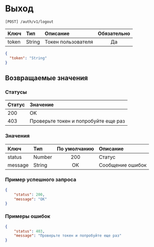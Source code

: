 # Выход

`[POST] /auth/v1/logout`

| Ключ     | Тип      | Описание                             | Обязательно
| :---     | :---     | :---                                 | :---:       
| token    | String   | Токен пользователя                   | Да

```json
{
  "token": "String"
}
```

## Возвращаемые значения

### Статусы

| Статус            | Значение       
| :---              | :---
| 200               | OK
| 403               | Проверьте токен и попробуйте еще раз

### Значения

| Ключ            | Тип       | По умолчанию | Описание                                            
| :---            | :---      | :---:        | :---  
| status          | Number    | 200          | Статус
| message         | String    | OK           | Сообщение ошибок


### Пример успешного запроса

```json
{
    "status": 200,
    "message": "OK"
}
```

### Примеры ошибок

```json
{
    "status": 403,
    "message": "Проверьте токен и попробуйте еще раз"
}
```